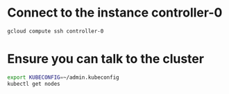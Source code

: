 # Connect to the instance controller-0

```bash
gcloud compute ssh controller-0
```

# Ensure you can talk to the cluster

```bash
export KUBECONFIG=~/admin.kubeconfig
kubectl get nodes
```